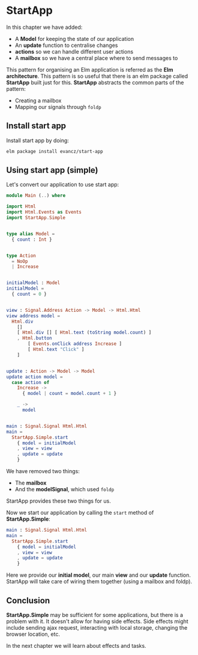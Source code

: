 # StartApp

In this chapter we have added:

- A __Model__ for keeping the state of our application
- An __update__ function to centralise changes
- __actions__ so we can handle different user actions
- A __mailbox__ so we have a central place where to send messages to

This pattern for organising an Elm application is referred as the __Elm architecture__. This pattern is so useful that there is an elm package called __StartApp__ built just for this. __StartApp__ abstracts the common parts of the pattern:

- Creating a mailbox
- Mapping our signals through `foldp`

## Install start app

Install start app by doing:

```bash
elm package install evancz/start-app
```

## Using start app (simple)

Let's convert our application to use start app:

```elm
module Main (..) where

import Html
import Html.Events as Events
import StartApp.Simple


type alias Model =
  { count : Int }


type Action
  = NoOp
  | Increase


initialModel : Model
initialModel =
  { count = 0 }


view : Signal.Address Action -> Model -> Html.Html
view address model =
  Html.div
    []
    [ Html.div [] [ Html.text (toString model.count) ]
    , Html.button
        [ Events.onClick address Increase ]
        [ Html.text "Click" ]
    ]


update : Action -> Model -> Model
update action model =
  case action of
    Increase ->
      { model | count = model.count + 1 }

    _ ->
      model


main : Signal.Signal Html.Html
main =
  StartApp.Simple.start
    { model = initialModel
    , view = view
    , update = update
    }
```

We have removed two things:

- The __mailbox__
- And the __modelSignal__, which used `foldp`

StartApp provides these two things for us.

Now we start our application by calling the `start` method of __StartApp.Simple__:

```elm
main : Signal.Signal Html.Html
main =
  StartApp.Simple.start
    { model = initialModel
    , view = view
    , update = update
    }
```

Here we provide our __initial model__, our main __view__ and our __update__ function. StartApp will take care of wiring them together (using a mailbox and foldp).

## Conclusion

__StartApp.Simple__ may be sufficient for some applications, but there is a problem with it. It doesn't allow for having side effects. Side effects might include sending ajax request, interacting with local storage, changing the browser location, etc.

In the next chapter we will learn about effects and tasks.
